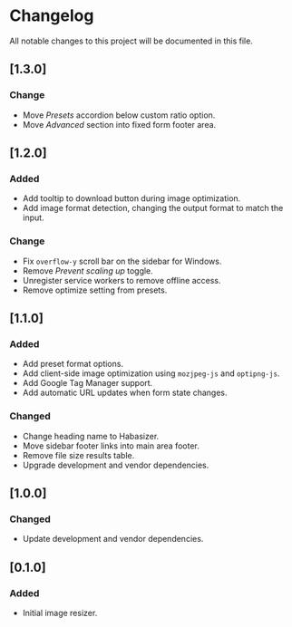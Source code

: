 # Changelog

All notable changes to this project will be documented in this file.

## [1.3.0]

### Change

- Move _Presets_ accordion below custom ratio option.
- Move _Advanced_ section into fixed form footer area.

## [1.2.0]

### Added

- Add tooltip to download button during image optimization.
- Add image format detection, changing the output format to match the input.

### Change

- Fix `overflow-y` scroll bar on the sidebar for Windows.
- Remove _Prevent scaling up_ toggle.
- Unregister service workers to remove offline access.
- Remove optimize setting from presets.

## [1.1.0]

### Added

- Add preset format options.
- Add client-side image optimization using `mozjpeg-js` and `optipng-js`.
- Add Google Tag Manager support.
- Add automatic URL updates when form state changes.

### Changed

- Change heading name to Habasizer.
- Move sidebar footer links into main area footer.
- Remove file size results table.
- Upgrade development and vendor dependencies.

## [1.0.0]

### Changed

- Update development and vendor dependencies.

## [0.1.0]

### Added

- Initial image resizer.
